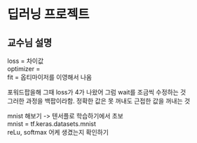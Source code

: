 # 딥러닝 프로젝트

## 교수님 설명

loss = 차이값  
optimizer =   
fit = 옵티마이저를 이영해서 나옴  

포워드팝을해 그때 loss가 4가 나왔어 그럼 wait를 조금씩 수정하는 것  
그러한 과정을 백팝이라함. 정확한 값은 못 꺼내도 근접한 값을 꺼내는 것  

mnist 해보기 -> 텐서플로 학습하기에서 초보  
mnist = tf.keras.datasets.mnist    
reLu, softmax 어케 생겼는지 확인하기  
